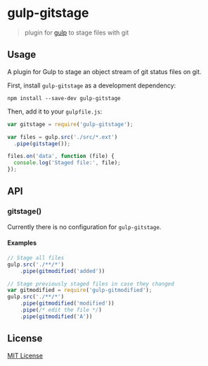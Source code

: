 # gulp-gitstage

> plugin for [gulp](https://github.com/gulpjs/gulp) to stage files with git

## Usage

A plugin for Gulp to stage an object stream of git status files on git.

First, install `gulp-gitstage` as a development dependency:

```shell
npm install --save-dev gulp-gitstage
```

Then, add it to your `gulpfile.js`:

```javascript
var gitstage = require('gulp-gitstage');

var files = gulp.src('./src/*.ext')
  .pipe(gitstage());

files.on('data', function (file) {
  console.log('Staged file:', file);
});
```

## API

### gitstage()

Currently there is no configuration for `gulp-gitstage`.

#### Examples

```javascript
// Stage all files
gulp.src('./**/*')
    .pipe(gitmodified('added'))
```

```javascript
// Stage previously staged files in case they changed
var gitmodified = require('gulp-gitmodified');
gulp.src('./**/*')
    .pipe(gitmodified('modified'))
    .pipe(/* edit the file */)
    .pipe(gitmodified('A'))
```

## License

[MIT License](http://en.wikipedia.org/wiki/MIT_License)
